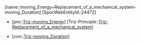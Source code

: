 ﻿---
type: TrizContradiction
aliases:
- moving_Energy+Replacement_of_a_mechanical_system-moving_Duration
license: CC BY-SA 4.0
copyright: https://github.com/SpocWeb
IsDeleted: false
IsReadOnly: false
Confidential: public
tags: 
- Triz/Contradiction
---
[name::moving_Energy+Replacement_of_a_mechanical_system-moving_Duration]
[SpocWebEntityId::24472]
+ [pro::[Triz-moving_Energy](tech/Triz/Parameter/Triz-moving_Energy.md)]
[Triz-Principle::[Triz-Replacement_of_a_mechanical_system](tech/Triz/Principle/Triz-Replacement_of_a_mechanical_system.md)]
- [con::[Triz-moving_Duration](tech/Triz/Parameter/Triz-moving_Duration.md)]

